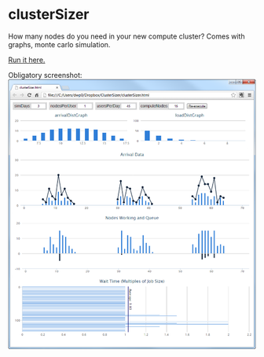 clusterSizer
============

How many nodes do you need in your new compute cluster? Comes with graphs, monte carlo simulation.

[Run it here.](http://htmlpreview.github.com/?https://github.com/dpinney/clusterSizer/blob/master/clusterSizer.html)

Obligatory screenshot:
![Screenshot](https://github.com/dpinney/clusterSizer/blob/master/screenshot.png)